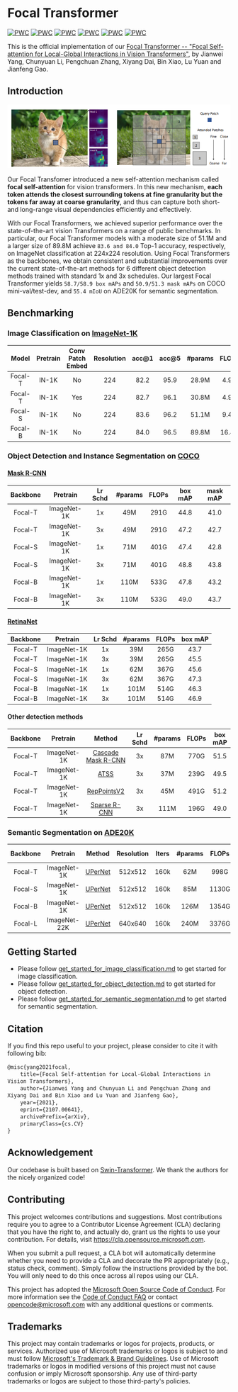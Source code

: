 # Focal Transformer

[![PWC](https://img.shields.io/endpoint.svg?url=https://paperswithcode.com/badge/focal-self-attention-for-local-global/object-detection-on-coco-minival)](https://paperswithcode.com/sota/object-detection-on-coco-minival?p=focal-self-attention-for-local-global)
[![PWC](https://img.shields.io/endpoint.svg?url=https://paperswithcode.com/badge/focal-self-attention-for-local-global/object-detection-on-coco)](https://paperswithcode.com/sota/object-detection-on-coco?p=focal-self-attention-for-local-global)
[![PWC](https://img.shields.io/endpoint.svg?url=https://paperswithcode.com/badge/focal-self-attention-for-local-global/instance-segmentation-on-coco-minival)](https://paperswithcode.com/sota/instance-segmentation-on-coco-minival?p=focal-self-attention-for-local-global)
[![PWC](https://img.shields.io/endpoint.svg?url=https://paperswithcode.com/badge/focal-self-attention-for-local-global/instance-segmentation-on-coco)](https://paperswithcode.com/sota/instance-segmentation-on-coco?p=focal-self-attention-for-local-global)
[![PWC](https://img.shields.io/endpoint.svg?url=https://paperswithcode.com/badge/focal-self-attention-for-local-global/semantic-segmentation-on-ade20k-val)](https://paperswithcode.com/sota/semantic-segmentation-on-ade20k-val?p=focal-self-attention-for-local-global)
[![PWC](https://img.shields.io/endpoint.svg?url=https://paperswithcode.com/badge/focal-self-attention-for-local-global/semantic-segmentation-on-ade20k)](https://paperswithcode.com/sota/semantic-segmentation-on-ade20k?p=focal-self-attention-for-local-global)

This is the official implementation of our [Focal Transformer -- "Focal Self-attention for Local-Global Interactions in Vision Transformers"](https://arxiv.org/pdf/2107.00641.pdf), 
by Jianwei Yang, Chunyuan Li, Pengchuan Zhang, Xiyang Dai, Bin Xiao, Lu Yuan and Jianfeng Gao.

## Introduction

![focal-transformer-teaser](figures/focal-transformer-teaser.png)

Our Focal Transfomer introduced a new self-attention mechanism called **focal self-attention** for vision transformers. 
In this new mechanism, **each token attends the closest surrounding tokens at fine granularity but the tokens far away at coarse granularity**, 
and thus can capture both short- and long-range visual dependencies efficiently and effectively. 

With our Focal Transformers, we achieved superior performance over the state-of-the-art vision Transformers on a range of public benchmarks. 
In particular, our Focal Transformer models with a moderate size of 51.1M and a larger size of 89.8M achieve `83.6 and 84.0` Top-1 accuracy, respectively, 
on ImageNet classification at 224x224 resolution. 
Using Focal Transformers as the backbones, we obtain consistent and substantial improvements over the current state-of-the-art methods 
for 6 different object detection methods trained with standard 1x and 3x schedules. 
Our largest Focal Transformer yields `58.7/58.9 box mAPs` and `50.9/51.3 mask mAPs` on COCO mini-val/test-dev, 
and `55.4 mIoU` on ADE20K for semantic segmentation.

## Benchmarking 

### Image Classification on [ImageNet-1K](https://www.image-net.org/)

| Model | Pretrain | Conv Patch Embed | Resolution | acc@1 | acc@5 | #params | FLOPs | Checkpoint | Config |
| :---: | :---: | :---: | :---: | :---: | :---: | :---: | :---: |:---: | :---: |
| Focal-T | IN-1K | No | 224 | 82.2 | 95.9 | 28.9M   | 4.9G   | [download](https://projects4jw.blob.core.windows.net/model/focal-transformer/imagenet1k/focal-tiny-is224-ws7.pth) | [yaml](configs/focal_tiny_patch4_window7_224.yaml) |
| Focal-T | IN-1K | Yes  | 224 | 82.7 | 96.1 | 30.8M   | 4.9G   | [download](https://projects4jw.blob.core.windows.net/model/focal-transformer/imagenet1k/focal-tiny-useconv-is224-ws7.pth) | [yaml](configs/focal_tiny_use_conv_patch4_window7_224.yaml) |
| Focal-S | IN-1K | No | 224 | 83.6 | 96.2 | 51.1M   | 9.4G   | [download](https://projects4jw.blob.core.windows.net/model/focal-transformer/imagenet1k/focal-small-is224-ws7.pth) |[yaml](configs/focal_small_patch4_window7_224.yaml) |
| Focal-B | IN-1K | No | 224 | 84.0 | 96.5 | 89.8M   | 16.4G  | [download](https://projects4jw.blob.core.windows.net/model/focal-transformer/imagenet1k/focal-base-is224-ws7.pth) | [yaml](configs/focal_base_patch4_window7_224.yaml) |

### Object Detection and Instance Segmentation on [COCO](https://cocodataset.org/#home)

#### [Mask R-CNN](https://openaccess.thecvf.com/content_ICCV_2017/papers/He_Mask_R-CNN_ICCV_2017_paper.pdf)

| Backbone | Pretrain | Lr Schd | #params | FLOPs | box mAP | mask mAP | 
| :---: | :---: | :---: | :---: | :---: | :---: | :---: |
| Focal-T | ImageNet-1K | 1x | 49M | 291G | 44.8 | 41.0 | 
| Focal-T | ImageNet-1K | 3x | 49M | 291G | 47.2 | 42.7 | 
| Focal-S | ImageNet-1K | 1x | 71M | 401G | 47.4 | 42.8 | 
| Focal-S | ImageNet-1K | 3x | 71M | 401G | 48.8 | 43.8 | 
| Focal-B | ImageNet-1K | 1x | 110M | 533G | 47.8 | 43.2 | 
| Focal-B | ImageNet-1K | 3x | 110M | 533G | 49.0 | 43.7 | 

#### [RetinaNet](https://openaccess.thecvf.com/content_ICCV_2017/papers/Lin_Focal_Loss_for_ICCV_2017_paper.pdf)

| Backbone | Pretrain | Lr Schd | #params | FLOPs | box mAP | 
| :---: | :---: | :---: | :---: | :---: | :---: |
| Focal-T | ImageNet-1K | 1x | 39M | 265G | 43.7 |
| Focal-T | ImageNet-1K | 3x | 39M | 265G | 45.5 | 
| Focal-S | ImageNet-1K | 1x | 62M | 367G | 45.6 | 
| Focal-S | ImageNet-1K | 3x | 62M | 367G | 47.3 | 
| Focal-B | ImageNet-1K | 1x | 101M | 514G | 46.3 | 
| Focal-B | ImageNet-1K | 3x | 101M | 514G | 46.9 | 

#### Other detection methods

| Backbone | Pretrain | Method | Lr Schd | #params | FLOPs | box mAP | 
| :---: | :---: | :---: | :---: | :---: | :---: | :---: |
| Focal-T | ImageNet-1K | [Cascade Mask R-CNN](https://arxiv.org/abs/1712.00726) | 3x | 87M  | 770G | 51.5 | 
| Focal-T | ImageNet-1K | [ATSS](https://arxiv.org/pdf/1912.02424.pdf)           | 3x | 37M  | 239G | 49.5 |
| Focal-T | ImageNet-1K | [RepPointsV2](https://arxiv.org/pdf/2007.08508.pdf)    | 3x | 45M  | 491G | 51.2 | 
| Focal-T | ImageNet-1K | [Sparse R-CNN](https://arxiv.org/pdf/2011.12450.pdf)   | 3x | 111M | 196G | 49.0 | 

### Semantic Segmentation on [ADE20K](https://groups.csail.mit.edu/vision/datasets/ADE20K/)

| Backbone | Pretrain  | Method | Resolution | Iters | #params | FLOPs | mIoU | mIoU (MS) | 
| :---: | :---: | :---: | :---: | :---: | :---: | :---: | :---: | :---: |
| Focal-T | ImageNet-1K  | [UPerNet](https://arxiv.org/pdf/1807.10221.pdf) | 512x512 | 160k | 62M  | 998G | 45.8 | 47.0 | 
| Focal-S | ImageNet-1K  | [UPerNet](https://arxiv.org/pdf/1807.10221.pdf) | 512x512 | 160k | 85M | 1130G | 48.0 | 50.0 | 
| Focal-B | ImageNet-1K  | [UPerNet](https://arxiv.org/pdf/1807.10221.pdf) | 512x512 | 160k | 126M | 1354G | 49.0 | 50.5 | 
| Focal-L | ImageNet-22K | [UPerNet](https://arxiv.org/pdf/1807.10221.pdf) | 640x640 | 160k | 240M | 3376G | 54.0 | 55.4 | 

## Getting Started

* Please follow [get_started_for_image_classification.md](./classification/get_started.md) to get started for image classification.
* Please follow [get_started_for_object_detection.md](./detection/get_started.md) to get started for object detection.
* Please follow [get_started_for_semantic_segmentation.md](./segmentation/get_started.md) to get started for semantic segmentation.

## Citation

If you find this repo useful to your project, please consider to cite it with following bib:

    @misc{yang2021focal,
        title={Focal Self-attention for Local-Global Interactions in Vision Transformers}, 
        author={Jianwei Yang and Chunyuan Li and Pengchuan Zhang and Xiyang Dai and Bin Xiao and Lu Yuan and Jianfeng Gao},
        year={2021},
        eprint={2107.00641},
        archivePrefix={arXiv},
        primaryClass={cs.CV}
    }

## Acknowledgement

Our codebase is built based on [Swin-Transformer](https://github.com/microsoft/Swin-Transformer). We thank the authors for the nicely organized code!

## Contributing

This project welcomes contributions and suggestions.  Most contributions require you to agree to a
Contributor License Agreement (CLA) declaring that you have the right to, and actually do, grant us
the rights to use your contribution. For details, visit https://cla.opensource.microsoft.com.

When you submit a pull request, a CLA bot will automatically determine whether you need to provide
a CLA and decorate the PR appropriately (e.g., status check, comment). Simply follow the instructions
provided by the bot. You will only need to do this once across all repos using our CLA.

This project has adopted the [Microsoft Open Source Code of Conduct](https://opensource.microsoft.com/codeofconduct/).
For more information see the [Code of Conduct FAQ](https://opensource.microsoft.com/codeofconduct/faq/) or
contact [opencode@microsoft.com](mailto:opencode@microsoft.com) with any additional questions or comments.

## Trademarks

This project may contain trademarks or logos for projects, products, or services. Authorized use of Microsoft 
trademarks or logos is subject to and must follow 
[Microsoft's Trademark & Brand Guidelines](https://www.microsoft.com/en-us/legal/intellectualproperty/trademarks/usage/general).
Use of Microsoft trademarks or logos in modified versions of this project must not cause confusion or imply Microsoft sponsorship.
Any use of third-party trademarks or logos are subject to those third-party's policies.

